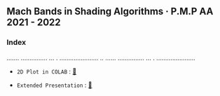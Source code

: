 ## Mach Bands in Shading Algorithms · P.M.P AA 2021 - 2022 

### Index

   ....... ............... ... . ......................
   .. ...... ............... ... . ......................


   - `2D Plot in COLAB` : [🔗](https://colab.research.google.com/github/AlbanUNIMI/mach-bands-in-shading-algorithms/blob/main/Mach%20Bands%20in%20Shading%20Algorithms%20-%202D%20Plot.ipynb#scrollTo=wh_A0AKUNgyT)

   - `Extended Presentation` : [🔗](https://colab.research.google.com/github/AlbanUNIMI/mach-bands-in-shading-algorithms/blob/main/Mach%20Bands%20in%20Shading%20Algorithms%20-%202D%20Plot.ipynb#scrollTo=wh_A0AKUNgyT)
